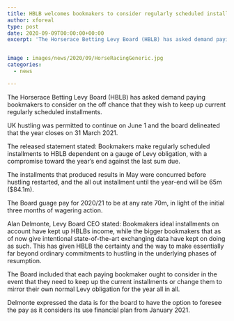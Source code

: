 ```yaml
---
title: HBLB welcomes bookmakers to consider regularly scheduled installments
author: xforeal 
type: post
date: 2020-09-09T00:00:00+00:00
excerpt: 'The Horserace Betting Levy Board (HBLB) has asked demand paying bookmakers to consider in the event that they wish to keep up current regularly scheduled payments '


image : images/news/2020/09/HorseRacingGeneric.jpg
categories:
  - news

---
```

The Horserace Betting Levy Board (HBLB) has asked demand paying bookmakers to consider on the off chance that they wish to keep up current regularly scheduled installments. 

UK hustling was permitted to continue on June 1 and the board delineated that the year closes on 31 March 2021.<span data-ccp-props="{" /> 

The <span data-contrast="auto">released </span><span data-contrast="auto">statement stated: Bookmakers make regularly scheduled installments to HBLB dependent on a gauge of Levy obligation, with a compromise toward the year&#8217;s end against the last sum due. </span>

The installments that produced results in May were concurred before hustling restarted, and the all out installment until the year-end will be 65m ($84.1m). 

The Board guage pay for 2020/21 to be at any rate 70m, in light of the initial three months of wagering action.<span data-ccp-props="{" /> 

Alan Delmonte, Levy Board CEO stated: Bookmakers ideal installments on account have kept up HBLBs income, while the bigger bookmakers that as of now give intentional state-of-the-art exchanging data have kept on doing as such. This has given HBLB the certainty and the way to make essentially far beyond ordinary commitments to hustling in the underlying phases of resumption.<span data-ccp-props="{" /> 

The Board included that each paying bookmaker ought to consider in the event that they need to keep up the current installments or change them to mirror their own normal Levy obligation for the year all in all. 

Delmonte expressed the data is for the board to have the option to foresee the pay as it considers its use financial plan from January 2021.<span data-ccp-props="{" />